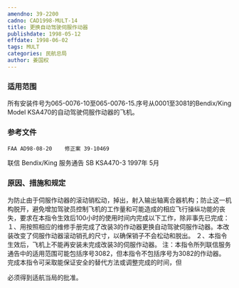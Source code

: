 ```yaml
---
amendno: 39-2200
cadno: CAD1998-MULT-14
title: 更换自动驾驶伺服作动器
publishdate: 1998-05-12
effdate: 1998-06-02
tags: MULT
categories: 民航总局
author: 姜国权
---
```


### 适用范围 
所有安装件号为065-0076-10至065-0076-15.序号从0001至3081的Bendix/King Model KSA470的自动驾驶伺服作动器的飞机。

### 参考文件
    FAA AD98-08-20    修正案 39-10469 
联信 Bendix/King 服务通告 SB KSA470-3  1997年 5月

### 原因、措施和规定 
为防止由于伺服作动器的滚动销松动，掉出，射入输出轴离合器机构；防止这一机构脱开，避免增加驾驶员控制飞机的工作量和可能造成的相应飞行操纵功能的丧失，要求在本指令生效后100小时的使用时间内完成以下工作，除非事先已完成： 
    １、用按照相应的维修手册完成了改装3的作动器更换自动驾驶伺服作动器。本改装改变了伺服作动器滚动销孔的尺寸，以确保销子不会松动和脱出。 
    ２、本指令生效后，飞机上不能再安装未完成改装3的伺服作动器。
    注：本指令所列联信服务通告中的适用范围可能包括序号3082，但本指令不包括序号为3082的作动器。 
    完成本指令可采取能保证安全的替代方法或调整完成的时间，但
       
必须得到适航当局的批准。
